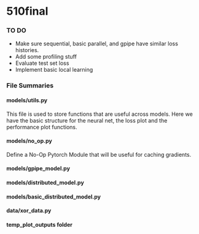 # 510final

### TO DO
* Make sure sequential, basic parallel, and gpipe have similar loss histories.
* Add some profiling stuff
* Evaluate test set loss
* Implement basic local learning


### File Summaries 

#### models/utils.py
This file is used to store functions that are useful across models. Here we have the basic structure 
for the neural net, the loss plot and the performance plot functions. 

#### models/no_op.py
Define a No-Op Pytorch Module that will be useful for caching gradients.

#### models/gpipe_model.py

#### models/distributed_model.py

#### models/basic_distributed_model.py

#### data/xor_data.py 

#### temp_plot_outputs folder
